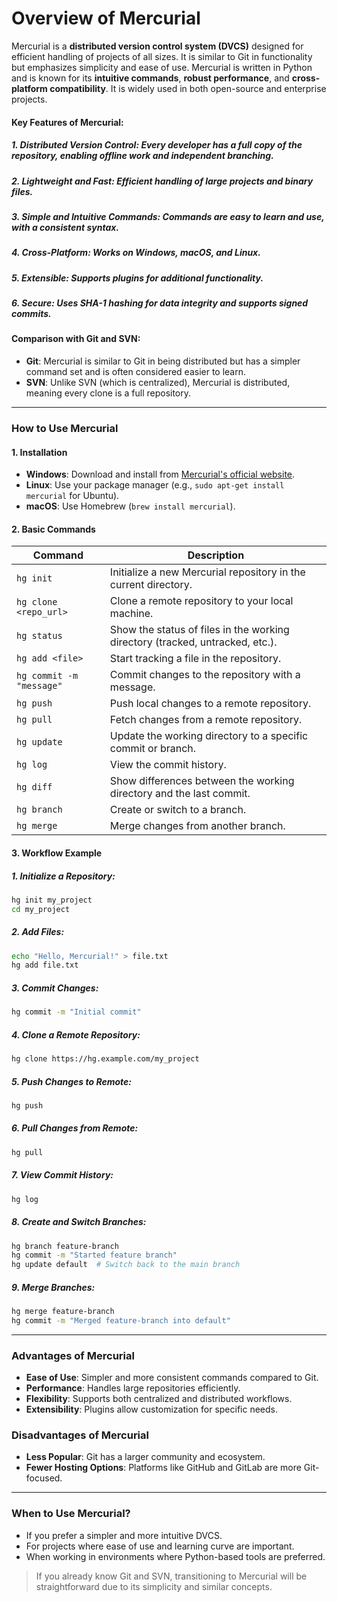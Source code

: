 # **Overview of Mercurial**

Mercurial is a **distributed version control system (DVCS)** designed for efficient handling of projects of all sizes. It is similar to Git in functionality but emphasizes simplicity and ease of use. Mercurial is written in Python and is known for its **intuitive commands**, **robust performance**, and **cross-platform compatibility**. It is widely used in both open-source and enterprise projects.

#### **Key Features of Mercurial:**
##### 1. **Distributed Version Control**: Every developer has a full copy of the repository, enabling offline work and independent branching.
##### 2. **Lightweight and Fast**: Efficient handling of large projects and binary files.
##### 3. **Simple and Intuitive Commands**: Commands are easy to learn and use, with a consistent syntax.
##### 4. **Cross-Platform**: Works on Windows, macOS, and Linux.
##### 5. **Extensible**: Supports plugins for additional functionality.
##### 6. **Secure**: Uses SHA-1 hashing for data integrity and supports signed commits.

#### **Comparison with Git and SVN:**
- **Git**: Mercurial is similar to Git in being distributed but has a simpler command set and is often considered easier to learn.
- **SVN**: Unlike SVN (which is centralized), Mercurial is distributed, meaning every clone is a full repository.

---

### **How to Use Mercurial**

#### **1. Installation**
- **Windows**: Download and install from [Mercurial's official website](https://www.mercurial-scm.org/).
- **Linux**: Use your package manager (e.g., `sudo apt-get install mercurial` for Ubuntu).
- **macOS**: Use Homebrew (`brew install mercurial`).

#### **2. Basic Commands**

| **Command**               | **Description**                                                                 |
|---------------------------|---------------------------------------------------------------------------------|
| `hg init`                 | Initialize a new Mercurial repository in the current directory.                 |
| `hg clone <repo_url>`     | Clone a remote repository to your local machine.                                |
| `hg status`               | Show the status of files in the working directory (tracked, untracked, etc.).   |
| `hg add <file>`           | Start tracking a file in the repository.                                        |
| `hg commit -m "message"`  | Commit changes to the repository with a message.                                |
| `hg push`                 | Push local changes to a remote repository.                                      |
| `hg pull`                 | Fetch changes from a remote repository.                                         |
| `hg update`               | Update the working directory to a specific commit or branch.                    |
| `hg log`                  | View the commit history.                                                        |
| `hg diff`                 | Show differences between the working directory and the last commit.             |
| `hg branch`               | Create or switch to a branch.                                                   |
| `hg merge`                | Merge changes from another branch.                                              |

#### **3. Workflow Example**

##### 1. **Initialize a Repository**:
```bash
hg init my_project
cd my_project
```

##### 2. **Add Files**:
```bash
echo "Hello, Mercurial!" > file.txt
hg add file.txt
```

##### 3. **Commit Changes**:
```bash
hg commit -m "Initial commit"
```

##### 4. **Clone a Remote Repository**:
```bash
hg clone https://hg.example.com/my_project
```

##### 5. **Push Changes to Remote**:
```bash
hg push
```

##### 6. **Pull Changes from Remote**:
```bash
hg pull
```

##### 7. **View Commit History**:
```bash
hg log
```

##### 8. **Create and Switch Branches**:
```bash
hg branch feature-branch
hg commit -m "Started feature branch"
hg update default  # Switch back to the main branch
```

##### 9. **Merge Branches**:
```bash
hg merge feature-branch
hg commit -m "Merged feature-branch into default"
```

---

### **Advantages of Mercurial**
- **Ease of Use**: Simpler and more consistent commands compared to Git.
- **Performance**: Handles large repositories efficiently.
- **Flexibility**: Supports both centralized and distributed workflows.
- **Extensibility**: Plugins allow customization for specific needs.

### **Disadvantages of Mercurial**
- **Less Popular**: Git has a larger community and ecosystem.
- **Fewer Hosting Options**: Platforms like GitHub and GitLab are more Git-focused.

---

### **When to Use Mercurial?**
- If you prefer a simpler and more intuitive DVCS.
- For projects where ease of use and learning curve are important.
- When working in environments where Python-based tools are preferred.

> If you already know Git and SVN, transitioning to Mercurial will be straightforward due to its simplicity and similar concepts.